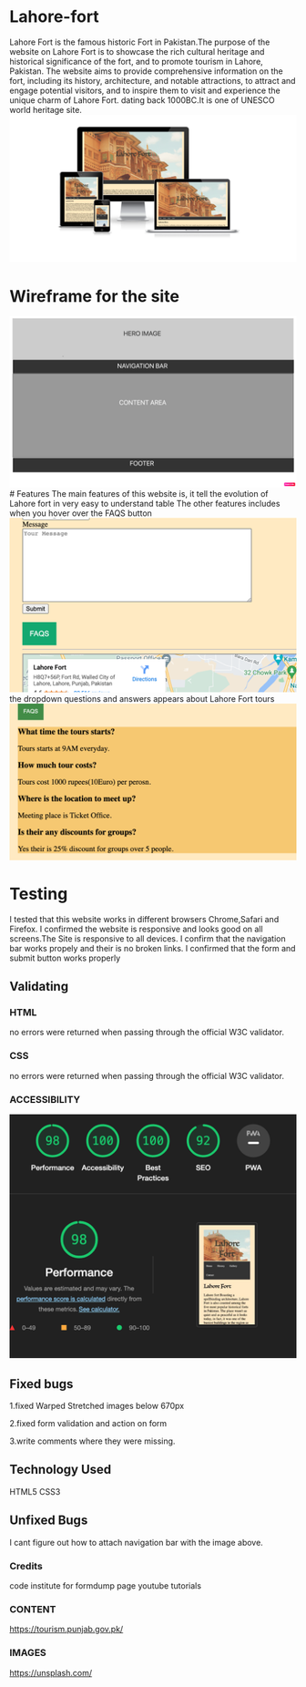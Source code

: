 # Lahore-fort
 Lahore Fort is the famous historic Fort in Pakistan.The purpose of the website on Lahore Fort is to showcase the rich cultural heritage and historical significance of the fort, and to promote tourism in Lahore, Pakistan. The website aims to provide comprehensive information on the fort, including its history, architecture, and notable attractions, to attract and engage potential visitors, and to inspire them to visit and experience the unique charm of Lahore Fort. dating back 1000BC.It is one of UNESCO world heritage site.
 <img src="images/screenshot1.png">

# Wireframe for the site
<img src="images/wireframe.png">
# Features
The main features of this website is, it tell the evolution of Lahore fort in very easy to understand table
The other features includes when you hover over the FAQS button
  <img src="images/screenshot4.png">
  the dropdown questions and answers appears about Lahore Fort tours
  <img src="images/screenshot5.png">

# Testing

I tested that this website works in different browsers Chrome,Safari and Firefox.
I confirmed the website is responsive and looks good on all screens.The Site is responsive to all devices.
I confirm that the navigation bar works propely and their is no broken links.
I confirmed that the form and submit button works properly

## Validating
### HTML
no errors were returned when passing through the official W3C validator.
### CSS
no errors were returned when passing through the official W3C validator.
### ACCESSIBILITY
<img src="images/screenshot2.png">

## Fixed bugs
1.fixed Warped Stretched images below 670px

2.fixed form validation and action on form

3.write comments where they were missing.

## Technology Used
HTML5
CSS3

## Unfixed Bugs
I cant figure out how to attach navigation bar with the image above.
### Credits
code institute for formdump page 
youtube tutorials
### CONTENT
https://tourism.punjab.gov.pk/
### IMAGES
https://unsplash.com/
